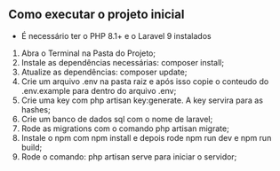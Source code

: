 ## Como executar o projeto inicial

* É necessário ter o PHP 8.1+ e o Laravel 9 instalados

1. Abra o Terminal na Pasta do Projeto;
2. Instale as dependências necessárias: composer install;
3. Atualize as dependências: composer update;
4. Crie um arquivo .env na pasta raiz e após isso copie o conteudo do .env.example para dentro do arquivo .env;
5. Crie uma key com php artisan key:generate. A key servira para as hashes;
6. Crie um banco de dados sql com o nome de laravel;
7. Rode as migrations com o comando php artisan migrate;
8. Instale o npm com npm install e depois rode npm run dev e npm run build;
9. Rode o comando: php artisan serve para iniciar o servidor;
